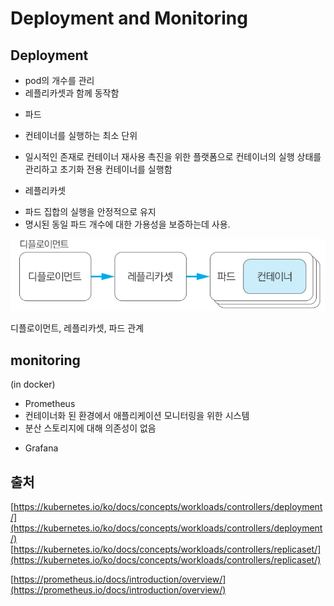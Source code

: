 # Deployment and Monitoring

## Deployment

- pod의 개수를 관리
- 레플리카셋과 함께 동작함

* 파드

- 컨테이너를 실행하는 최소 단위

- 일시적인 존재로 컨테이너 재사용 촉진을 위한 플랫폼으로 컨테이너의 실행 상태를 관리하고 초기화 전용 컨테이너를 실행함

* 레플리카셋

- 파드 집합의 실행을 안정적으로 유지
- 명시된 동일 파드 개수에 대한 가용성을 보증하는데 사용.

![디플로이먼트, 레플리카셋, 파드 관계](Deployment%20and%20Monitoring%2011a8109a408e80349353fb485d6c91ef/image.png)

디플로이먼트, 레플리카셋, 파드 관계

## monitoring

(in docker)

- Prometheus
- 컨테이너화 된 환경에서 애플리케이션 모니터링을 위한 시스템
- 분산 스토리지에 대해 의존성이 없음

* Grafana

## 출처

[https://kubernetes.io/ko/docs/concepts/workloads/controllers/deployment/](https://kubernetes.io/ko/docs/concepts/workloads/controllers/deployment/)
[https://kubernetes.io/ko/docs/concepts/workloads/controllers/replicaset/](https://kubernetes.io/ko/docs/concepts/workloads/controllers/replicaset/)

[https://prometheus.io/docs/introduction/overview/](https://prometheus.io/docs/introduction/overview/)